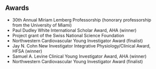 ## Awards
- 30th Annual Miriam Lemberg Professorship (honorary professorship from the University of Miami)
- Paul Dudley White International Scholar Award, AHA (winner)
- Project grant of the Swiss National Science Foundation
- Northwestern Cardiovascular Young Investigator Award (finalist)
- Jay N. Cohn New Investigator Integrative Physiology/Clinical Award, HFSA (winner)
- Samuel A. Levine Clinical Young Investigator Award, AHA (winner)
- Northwestern Cardiovascular Young Investigator Award (finalist)
